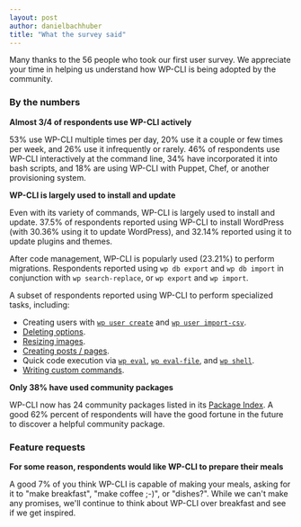 ```yaml
---
layout: post
author: danielbachhuber
title: "What the survey said"
---
```


Many thanks to the 56 people who took our first user survey. We appreciate your time in helping us understand how WP-CLI is being adopted by the community.

### By the numbers

**Almost 3/4 of respondents use WP-CLI actively**

53% use WP-CLI multiple times per day, 20% use it a couple or few times per week, and 26% use it infrequently or rarely. 46% of respondents use WP-CLI interactively at the command line, 34% have incorporated it into bash scripts, and 18% are using WP-CLI with Puppet, Chef, or another provisioning system.

**WP-CLI is largely used to install and update**

Even with its variety of commands, WP-CLI is largely used to install and update. 37.5% of respondents reported using WP-CLI to install WordPress (with 30.36% using it to update WordPress), and 32.14% reported using it to update plugins and themes.

After code management, WP-CLI is popularly used (23.21%) to perform migrations. Respondents reported using `wp db export` and `wp db import` in conjunction with `wp search-replace`, or `wp export` and `wp import`.

A subset of respondents reported using WP-CLI to perform specialized tasks, including:

* Creating users with [`wp user create`](http://wp-cli.org/commands/user/create/) and [`wp user import-csv`](http://wp-cli.org/commands/user/import-csv/).
* [Deleting options](http://wp-cli.org/commands/option/delete/).
* [Resizing images](http://wp-cli.org/commands/media/regenerate/).
* [Creating posts / pages](http://wp-cli.org/commands/post/create/).
* Quick code execution via [`wp eval`](http://wp-cli.org/commands/eval/), [`wp eval-file`](http://wp-cli.org/commands/eval-file/), and [`wp shell`](http://wp-cli.org/commands/shell/).
* [Writing custom commands](https://github.com/wp-cli/wp-cli/wiki/Commands-Cookbook).

**Only 38% have used community packages**

WP-CLI now has 24 community packages listed in its [Package Index](http://wp-cli.org/package-index/). A good 62% percent of respondents will have the good fortune in the future to discover a helpful community package.

### Feature requests

**For some reason, respondents would like WP-CLI to prepare their meals**

A good 7% of you think WP-CLI is capable of making your meals, asking for it to "make breakfast", "make coffee ;-)", or "dishes?". While we can't make any promises, we'll continue to think about WP-CLI over breakfast and see if we get inspired.
